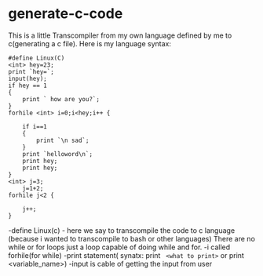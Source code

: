 # generate-c-code

This is a little Transcompiler from my own language defined by me to c(generating a c file).
Here is my language syntax:

	#define Linux(C)
	<int> hey=23;
	print `hey=`;
	input(hey);
	if hey == 1
	{
		print ` how are you?`;
	}
	forhile <int> i=0;i<hey;i++ {

		if i==1 
		{
			print `\n sad`;
		}
		print `helloword\n`;
		print hey;
		print hey;
	}
	<int> j=3;
		j=1+2;
	forhile j<2 {

		j++;
	}

-define Linux(c) - here we say to transcompile the code to c language (because i wanted to transcompile to bash or other languages)
There are no while or for loops just a loop capable of doing while and for.
-i called forhile(for while)
-print statement( synatx: print ` <what to print>` or print <variable_name>)
-input is cable of getting the input from user
